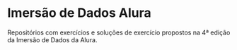 # Imersão de Dados Alura
Repositórios com exercícios e soluções de exercício propostos na 4ª edição da Imersão de Dados da Alura.
